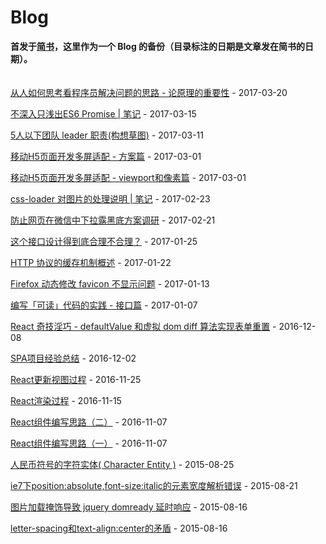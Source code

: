 # Blog
**首发于[简书](http://www.jianshu.com/u/ae72e83a4e6f)，这里作为一个 Blog 的备份（目录标注的日期是文章发在简书的日期）。**
<br/>
<br/>
<br/>
[从人如何思考看程序员解决问题的思路 - 论原理的重要性](https://github.com/sixwinds/blog/issues/23) - 2017-03-20

[不深入只浅出ES6 Promise | 笔记](https://github.com/sixwinds/blog/issues/22) - 2017-03-15

[5人以下团队 leader 职责(构想草图)](https://github.com/sixwinds/blog/issues/21) - 2017-03-11

[移动H5页面开发多屏适配 - 方案篇](https://github.com/sixwinds/blog/issues/20) - 2017-03-01

[移动H5页面开发多屏适配 - viewport和像素篇](https://github.com/sixwinds/blog/issues/19) - 2017-03-01

[css-loader 对图片的处理说明 | 笔记](https://github.com/sixwinds/blog/issues/18) - 2017-02-23

[防止网页在微信中下拉露黑底方案调研](https://github.com/sixwinds/blog/issues/17) - 2017-02-21

[这个接口设计得到底合理不合理？](https://github.com/sixwinds/blog/issues/16) - 2017-01-25

[HTTP 协议的缓存机制概述](https://github.com/sixwinds/blog/issues/15) - 2017-01-22

[Firefox 动态修改 favicon 不显示问题](https://github.com/sixwinds/blog/issues/14) - 2017-01-13

[编写「可读」代码的实践 - 接口篇](https://github.com/sixwinds/blog/issues/13) - 2017-01-07

[React 奇技淫巧 - defaultValue 和虚拟 dom diff 算法实现表单重置](https://github.com/sixwinds/blog/issues/12) - 2016-12-08

[SPA项目经验总结](https://github.com/sixwinds/blog/issues/11) - 2016-12-02

[React更新视图过程](https://github.com/sixwinds/blog/issues/10) - 2016-11-25

[React渲染过程](https://github.com/sixwinds/blog/issues/9) - 2016-11-15

[React组件编写思路（二）](https://github.com/sixwinds/blog/issues/8) - 2016-11-07

[React组件编写思路（一）](https://github.com/sixwinds/blog/issues/7) - 2016-11-07

[人民币符号的字符实体( Character Entity )](https://github.com/sixwinds/blog/issues/5) - 2015-08-25

[ie7下position:absolute,font-size:italic的元素宽度解析错误](https://github.com/sixwinds/blog/issues/4) - 2015-08-21

[图片加载掩饰导致 jquery domready 延时响应](https://github.com/sixwinds/blog/issues/3) - 2015-08-16

[letter-spacing和text-align:center的矛盾](https://github.com/sixwinds/blog/issues/2) - 2015-08-16
